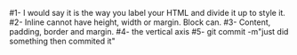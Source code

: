#1- I would say it is the way you label your HTML and divide it up to style it.
#2- Inline cannot have height, width or margin. Block can.
#3- Content, padding, border and margin.
#4- the vertical axis
#5- git commit -m"just did something then commited it"